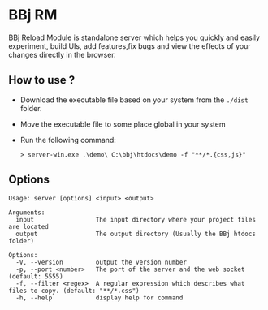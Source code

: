 # BBj RM

BBj Reload Module is standalone server which helps you quickly and easily experiment, build UIs, add features,fix bugs and view the effects of your changes directly in the browser.


## How to use ?

  * Download the executable file based on your system from the `./dist` folder.
  * Move the executable file to some place global in your system
  * Run the following command: 
  
    `> server-win.exe .\demo\ C:\bbj\htdocs\demo -f "**/*.{css,js}"`


## Options 

```
Usage: server [options] <input> <output>

Arguments:
  input                 The input directory where your project files are located
  output                The output directory (Usually the BBj htdocs folder)

Options:
  -V, --version         output the version number
  -p, --port <number>   The port of the server and the web socket (default: 5555)
  -f, --filter <regex>  A regular expression which describes what files to copy. (default: "**/*.css")
  -h, --help            display help for command
```